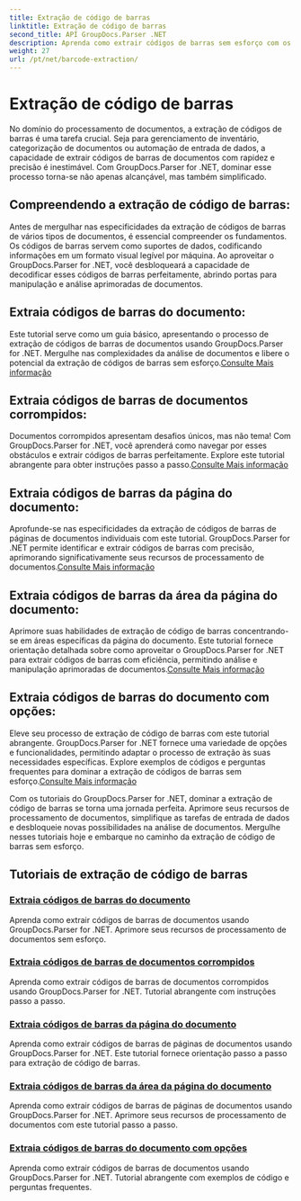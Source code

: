 ```yaml
---
title: Extração de código de barras
linktitle: Extração de código de barras
second_title: API GroupDocs.Parser .NET
description: Aprenda como extrair códigos de barras sem esforço com os tutoriais do GroupDocs.Parser for .NET. Aprimore seus recursos de processamento de documentos agora!
weight: 27
url: /pt/net/barcode-extraction/
---
```


# Extração de código de barras


No domínio do processamento de documentos, a extração de códigos de barras é uma tarefa crucial. Seja para gerenciamento de inventário, categorização de documentos ou automação de entrada de dados, a capacidade de extrair códigos de barras de documentos com rapidez e precisão é inestimável. Com GroupDocs.Parser for .NET, dominar esse processo torna-se não apenas alcançável, mas também simplificado.

## Compreendendo a extração de código de barras:

Antes de mergulhar nas especificidades da extração de códigos de barras de vários tipos de documentos, é essencial compreender os fundamentos. Os códigos de barras servem como suportes de dados, codificando informações em um formato visual legível por máquina. Ao aproveitar o GroupDocs.Parser for .NET, você desbloqueará a capacidade de decodificar esses códigos de barras perfeitamente, abrindo portas para manipulação e análise aprimoradas de documentos.

## Extraia códigos de barras do documento:
 Este tutorial serve como um guia básico, apresentando o processo de extração de códigos de barras de documentos usando GroupDocs.Parser for .NET. Mergulhe nas complexidades da análise de documentos e libere o potencial da extração de códigos de barras sem esforço.[Consulte Mais informação](./extract-barcodes-from-document/)

## Extraia códigos de barras de documentos corrompidos:
Documentos corrompidos apresentam desafios únicos, mas não tema! Com GroupDocs.Parser for .NET, você aprenderá como navegar por esses obstáculos e extrair códigos de barras perfeitamente. Explore este tutorial abrangente para obter instruções passo a passo.[Consulte Mais informação](./extract-barcodes-from-corrupted-document/)

## Extraia códigos de barras da página do documento:
 Aprofunde-se nas especificidades da extração de códigos de barras de páginas de documentos individuais com este tutorial. GroupDocs.Parser for .NET permite identificar e extrair códigos de barras com precisão, aprimorando significativamente seus recursos de processamento de documentos.[Consulte Mais informação](./extract-barcodes-from-document-page/)

## Extraia códigos de barras da área da página do documento:
 Aprimore suas habilidades de extração de código de barras concentrando-se em áreas específicas da página do documento. Este tutorial fornece orientação detalhada sobre como aproveitar o GroupDocs.Parser for .NET para extrair códigos de barras com eficiência, permitindo análise e manipulação aprimoradas de documentos.[Consulte Mais informação](./extract-barcodes-from-document-page-area/)

## Extraia códigos de barras do documento com opções:
Eleve seu processo de extração de código de barras com este tutorial abrangente. GroupDocs.Parser for .NET fornece uma variedade de opções e funcionalidades, permitindo adaptar o processo de extração às suas necessidades específicas. Explore exemplos de códigos e perguntas frequentes para dominar a extração de códigos de barras sem esforço.[Consulte Mais informação](./extract-barcodes-from-document-with-options/)

Com os tutoriais do GroupDocs.Parser for .NET, dominar a extração de código de barras se torna uma jornada perfeita. Aprimore seus recursos de processamento de documentos, simplifique as tarefas de entrada de dados e desbloqueie novas possibilidades na análise de documentos. Mergulhe nesses tutoriais hoje e embarque no caminho da extração de código de barras sem esforço.
## Tutoriais de extração de código de barras
### [Extraia códigos de barras do documento](./extract-barcodes-from-document/)
Aprenda como extrair códigos de barras de documentos usando GroupDocs.Parser for .NET. Aprimore seus recursos de processamento de documentos sem esforço.
### [Extraia códigos de barras de documentos corrompidos](./extract-barcodes-from-corrupted-document/)
Aprenda como extrair códigos de barras de documentos corrompidos usando GroupDocs.Parser for .NET. Tutorial abrangente com instruções passo a passo.
### [Extraia códigos de barras da página do documento](./extract-barcodes-from-document-page/)
Aprenda como extrair códigos de barras de páginas de documentos usando GroupDocs.Parser for .NET. Este tutorial fornece orientação passo a passo para extração de código de barras.
### [Extraia códigos de barras da área da página do documento](./extract-barcodes-from-document-page-area/)
Aprenda como extrair códigos de barras de páginas de documentos usando GroupDocs.Parser for .NET. Aprimore seus recursos de processamento de documentos com este tutorial passo a passo.
### [Extraia códigos de barras do documento com opções](./extract-barcodes-from-document-with-options/)
Aprenda como extrair códigos de barras de documentos usando GroupDocs.Parser for .NET. Tutorial abrangente com exemplos de código e perguntas frequentes.